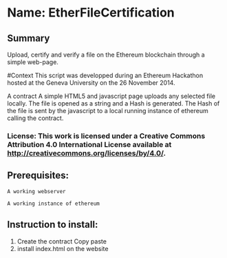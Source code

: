 # Name: EtherFileCertification

## Summary

Upload, certify and verify a file on the Ethereum blockchain through a simple web-page.


#Context
This script was developped during an Ethereum Hackathon hosted at the Geneva University on the 26 November 2014.

A contract
A simple HTML5 and javascript page uploads any selected file locally. The file is opened as a string and a Hash is generated. The Hash of the file is sent by the javascript to a local running instance of ethereum calling the contract.

### License: This work is licensed under a Creative Commons Attribution 4.0 International License available at http://creativecommons.org/licenses/by/4.0/.

## Prerequisites:

    A working webserver

    A working instance of ethereum

## Instruction to install:

1. Create the contract
Copy paste 
2. install index.html on the website
